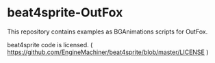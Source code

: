 # beat4sprite-OutFox

This repository contains examples as BGAnimations scripts for OutFox.

beat4sprite code is licensed. ( https://github.com/EngineMachiner/beat4sprite/blob/master/LICENSE )
